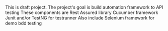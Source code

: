 This is draft project.
The project's goal is build automation framework to API testing
These components are
Rest Assured library
Cucumber framework
Junit and/or TestNG for testrunner
Also include Selenium framework for demo bdd testing
